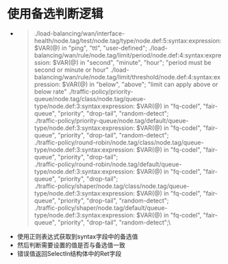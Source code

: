 # 使用备选判断逻辑
* > ./load-balancing/wan/interface-health/node.tag/test/node.tag/type/node.def:5:syntax:expression: $VAR(@) in "ping", "ttl", "user-defined";
  ./load-balancing/wan/rule/node.tag/limit/period/node.def:4:syntax:expression: $VAR(@) in "second", "minute", "hour"; "period must be second or minute or hour"
  ./load-balancing/wan/rule/node.tag/limit/threshold/node.def:4:syntax:expression: $VAR(@) in "below", "above"; "limit can apply above or below rate"
  ./traffic-policy/priority-queue/node.tag/class/node.tag/queue-type/node.def:3:syntax:expression: $VAR(@) in "fq-codel", "fair-queue", "priority", "drop-tail", "random-detect";\
  ./traffic-policy/priority-queue/node.tag/default/queue-type/node.def:3:syntax:expression: $VAR(@) in "fq-codel", "fair-queue", "priority", "drop-tail", "random-detect";\
  ./traffic-policy/round-robin/node.tag/class/node.tag/queue-type/node.def:3:syntax:expression: $VAR(@) in "fq-codel", "fair-queue", "priority", "drop-tail"; \
  ./traffic-policy/round-robin/node.tag/default/queue-type/node.def:3:syntax:expression: $VAR(@) in "fq-codel", "fair-queue", "priority", "drop-tail";\
  ./traffic-policy/shaper/node.tag/class/node.tag/queue-type/node.def:3:syntax:expression: $VAR(@) in "fq-codel", "fair-queue", "priority", "drop-tail", "random-detect";\
  ./traffic-policy/shaper/node.tag/default/queue-type/node.def:3:syntax:expression: $VAR(@) in "fq-codel", "fair-queue", "priority", "drop-tail", "random-detect";\
* 使用正则表达式获取到syntax字段中的备选值
* 然后判断需要设置的值是否与备选值一致
* 错误值返回SelectIn结构体中的Ret字段